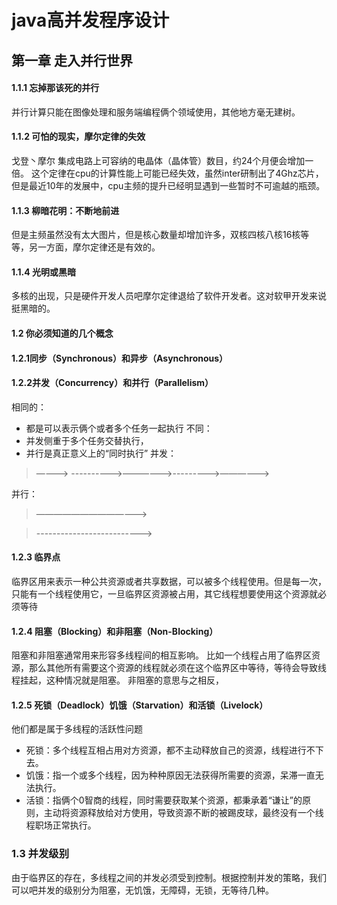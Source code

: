 # java高并发程序设计
## 第一章 走入并行世界
#### 1.1.1 忘掉那该死的并行
并行计算只能在图像处理和服务端编程俩个领域使用，其他地方毫无建树。
#### 1.1.2 可怕的现实，摩尔定律的失效
戈登丶摩尔 集成电路上可容纳的电晶体（晶体管）数目，约24个月便会增加一倍。
这个定律在cpu的计算性能上可能已经失效，虽然inter研制出了4Ghz芯片，但是最近10年的发展中，cpu主频的提升已经明显遇到一些暂时不可逾越的瓶颈。
#### 1.1.3 柳暗花明：不断地前进
但是主频虽然没有太大图片，但是核心数量却增加许多，双核四核八核16核等等，另一方面，摩尔定律还是有效的。
#### 1.1.4 光明或黑暗
多核的出现，只是硬件开发人员吧摩尔定律退给了软件开发者。这对软甲开发来说挺黑暗的。
#### 1.2 你必须知道的几个概念
#### 1.2.1同步（Synchronous）和异步（Asynchronous）
#### 1.2.2并发（Concurrency）和并行（Parallelism）
相同的：
- 都是可以表示俩个或者多个任务一起执行
不同：
- 并发侧重于多个任务交替执行，
- 并行是真正意义上的“同时执行”
并发：
>    ————> ---------->——————>--------->——————>

并行：
>    —————————————>

>    -------------------------->

#### 1.2.3 临界点
临界区用来表示一种公共资源或者共享数据，可以被多个线程使用。但是每一次，只能有一个线程使用它，一旦临界区资源被占用，其它线程想要使用这个资源就必须等待
#### 1.2.4 阻塞（Blocking）和非阻塞（Non-Blocking）
阻塞和非阻塞通常用来形容多线程间的相互影响。
比如一个线程占用了临界区资源，那么其他所有需要这个资源的线程就必须在这个临界区中等待，等待会导致线程挂起，这种情况就是阻塞。
非阻塞的意思与之相反，
#### 1.2.5 死锁（Deadlock）饥饿（Starvation）和活锁（Livelock）
他们都是属于多线程的活跃性问题
- 死锁：多个线程互相占用对方资源，都不主动释放自己的资源，线程进行不下去。
- 饥饿：指一个或多个线程，因为种种原因无法获得所需要的资源，呆滞一直无法执行。
- 活锁：指俩个0智商的线程，同时需要获取某个资源，都秉承着“谦让”的原则，主动将资源释放给对方使用，导致资源不断的被踢皮球，最终没有一个线程职场正常执行。
### 1.3 并发级别
由于临界区的存在，多线程之间的并发必须受到控制。根据控制并发的策略，我们可以吧并发的级别分为阻塞，无饥饿，无障碍，无锁，无等待几种。

    

